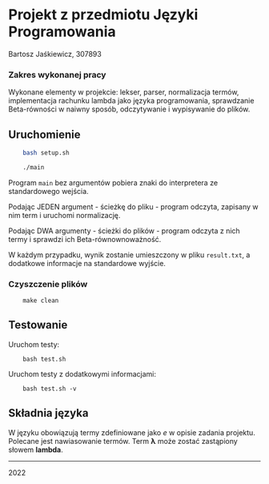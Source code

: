 # Projekt z przedmiotu Języki Programowania
Bartosz Jaśkiewicz, 307893

### Zakres wykonanej pracy
Wykonane elementy w projekcie: lekser, parser, normalizacja termów, implementacja rachunku lambda jako języka programowania, sprawdzanie Beta-równości w naiwny sposób, odczytywanie i wypisywanie do plików.

## Uruchomienie
```sh
    bash setup.sh
```
```sh
    ./main
```
Program `main` bez argumentów pobiera znaki do interpretera ze standardowego wejścia.

Podając JEDEN argument - ścieżkę do pliku - program odczyta, zapisany w nim term i uruchomi normalizację.

Podając DWA argumenty - ścieżki do plików - program odczyta z nich termy i sprawdzi ich Beta-równownoważność.

W każdym przypadku, wynik zostanie umieszczony w pliku `result.txt`, a dodatkowe informacje na standardowe wyjście.

### Czyszczenie plików
```
    make clean
```

## Testowanie
Uruchom testy:
```
    bash test.sh
```
Uruchom testy z dodatkowymi informacjami:
```
    bash test.sh -v
```

## Składnia języka
W języku obowiązują termy zdefiniowane jako *e* w opisie zadania projektu. Polecane jest nawiasowanie termów. Term **λ** może zostać zastąpiony słowem **lambda**.

---
2022

